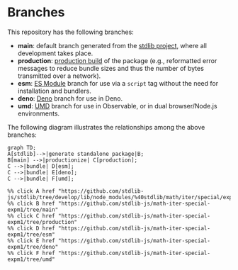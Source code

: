 <!--

@license Apache-2.0

Copyright (c) 2022 The Stdlib Authors.

Licensed under the Apache License, Version 2.0 (the "License");
you may not use this file except in compliance with the License.
You may obtain a copy of the License at

    http://www.apache.org/licenses/LICENSE-2.0

Unless required by applicable law or agreed to in writing, software
distributed under the License is distributed on an "AS IS" BASIS,
WITHOUT WARRANTIES OR CONDITIONS OF ANY KIND, either express or implied.
See the License for the specific language governing permissions and
limitations under the License.

-->

# Branches

This repository has the following branches:

-   **main**: default branch generated from the [stdlib project][stdlib-url], where all development takes place.
-   **production**: [production build][production-url] of the package (e.g., reformatted error messages to reduce bundle sizes and thus the number of bytes transmitted over a network).
-   **esm**: [ES Module][esm-url] branch for use via a `script` tag without the need for installation and bundlers.
-   **deno**: [Deno][deno-url] branch for use in Deno.
-   **umd**: [UMD][umd-url] branch for use in Observable, or in dual browser/Node.js environments.

The following diagram illustrates the relationships among the above branches:

```mermaid
graph TD;
A[stdlib]-->|generate standalone package|B;
B[main] -->|productionize| C[production];
C -->|bundle| D[esm];
C -->|bundle| E[deno];
C -->|bundle| F[umd];

%% click A href "https://github.com/stdlib-js/stdlib/tree/develop/lib/node_modules/%40stdlib/math/iter/special/expm1"
%% click B href "https://github.com/stdlib-js/math-iter-special-expm1/tree/main"
%% click C href "https://github.com/stdlib-js/math-iter-special-expm1/tree/production"
%% click D href "https://github.com/stdlib-js/math-iter-special-expm1/tree/esm"
%% click E href "https://github.com/stdlib-js/math-iter-special-expm1/tree/deno"
%% click F href "https://github.com/stdlib-js/math-iter-special-expm1/tree/umd"
```

[stdlib-url]: https://github.com/stdlib-js/stdlib/tree/develop/lib/node_modules/%40stdlib/math/iter/special/expm1
[production-url]: https://github.com/stdlib-js/math-iter-special-expm1/tree/production
[deno-url]: https://github.com/stdlib-js/math-iter-special-expm1/tree/deno
[umd-url]: https://github.com/stdlib-js/math-iter-special-expm1/tree/umd
[esm-url]: https://github.com/stdlib-js/math-iter-special-expm1/tree/esm
